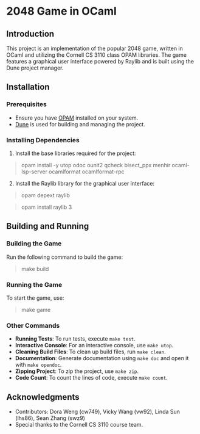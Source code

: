 # 2048 Game in OCaml

## Introduction
This project is an implementation of the popular 2048 game, written in OCaml and utilizing the Cornell CS 3110 class OPAM libraries. The game features a graphical user interface powered by Raylib and is built using the Dune project manager.

## Installation

### Prerequisites
- Ensure you have [OPAM](https://opam.ocaml.org/) installed on your system.
- [Dune](https://dune.build/) is used for building and managing the project.

### Installing Dependencies
1. Install the base libraries required for the project:
>opam install -y utop odoc ounit2 qcheck bisect_ppx menhir ocaml-lsp-server ocamlformat ocamlformat-rpc
2. Install the Raylib library for the graphical user interface:
>opam depext raylib

>opam install raylib
3
## Building and Running

### Building the Game
Run the following command to build the game:
>make build

### Running the Game
To start the game, use:
>make game


### Other Commands

- **Running Tests**: To run tests, execute `make test`.
- **Interactive Console**: For an interactive console, use `make utop`.
- **Cleaning Build Files**: To clean up build files, run `make clean`.
- **Documentation**: Generate documentation using `make doc` and open it with `make opendoc`.
- **Zipping Project**: To zip the project, use `make zip`.
- **Code Count**: To count the lines of code, execute `make count`.

## Acknowledgments
- Contributors: Dora Weng (cw749), Vicky Wang (vw92), Linda Sun (lhs86), Sean Zhang (swz9)
- Special thanks to the Cornell CS 3110 course team.

